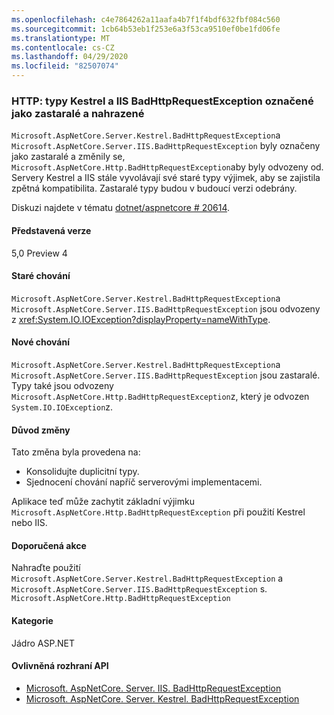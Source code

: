 ```yaml
---
ms.openlocfilehash: c4e7864262a11aafa4b7f1f4bdf632fbf084c560
ms.sourcegitcommit: 1cb64b53eb1f253e6a3f53ca9510ef0be1fd06fe
ms.translationtype: MT
ms.contentlocale: cs-CZ
ms.lasthandoff: 04/29/2020
ms.locfileid: "82507074"
---
```

### <a name="http-kestrel-and-iis-badhttprequestexception-types-marked-obsolete-and-replaced"></a>HTTP: typy Kestrel a IIS BadHttpRequestException označené jako zastaralé a nahrazené

`Microsoft.AspNetCore.Server.Kestrel.BadHttpRequestException`a `Microsoft.AspNetCore.Server.IIS.BadHttpRequestException` byly označeny jako zastaralé a změnily se, `Microsoft.AspNetCore.Http.BadHttpRequestException`aby byly odvozeny od. Servery Kestrel a IIS stále vyvolávají své staré typy výjimek, aby se zajistila zpětná kompatibilita. Zastaralé typy budou v budoucí verzi odebrány.

Diskuzi najdete v tématu [dotnet/aspnetcore # 20614](https://github.com/dotnet/aspnetcore/issues/20614).

#### <a name="version-introduced"></a>Představená verze

5,0 Preview 4

#### <a name="old-behavior"></a>Staré chování

`Microsoft.AspNetCore.Server.Kestrel.BadHttpRequestException`a `Microsoft.AspNetCore.Server.IIS.BadHttpRequestException` jsou odvozeny z <xref:System.IO.IOException?displayProperty=nameWithType>.

#### <a name="new-behavior"></a>Nové chování

`Microsoft.AspNetCore.Server.Kestrel.BadHttpRequestException`a `Microsoft.AspNetCore.Server.IIS.BadHttpRequestException` jsou zastaralé. Typy také jsou odvozeny `Microsoft.AspNetCore.Http.BadHttpRequestException`z, který je odvozen `System.IO.IOException`z.

#### <a name="reason-for-change"></a>Důvod změny

Tato změna byla provedena na:

* Konsolidujte duplicitní typy.
* Sjednocení chování napříč serverovými implementacemi.

Aplikace teď může zachytit základní výjimku `Microsoft.AspNetCore.Http.BadHttpRequestException` při použití Kestrel nebo IIS.

#### <a name="recommended-action"></a>Doporučená akce

Nahraďte použití `Microsoft.AspNetCore.Server.Kestrel.BadHttpRequestException` a `Microsoft.AspNetCore.Server.IIS.BadHttpRequestException` s. `Microsoft.AspNetCore.Http.BadHttpRequestException`

#### <a name="category"></a>Kategorie

Jádro ASP.NET

#### <a name="affected-apis"></a>Ovlivněná rozhraní API

- [Microsoft. AspNetCore. Server. IIS. BadHttpRequestException](/dotnet/api/microsoft.aspnetcore.server.iis.badhttprequestexception?view=aspnetcore-3.1)
- [Microsoft. AspNetCore. Server. Kestrel. BadHttpRequestException](/dotnet/api/microsoft.aspnetcore.server.kestrel.badhttprequestexception?view=aspnetcore-1.1)

<!--

#### Affected APIs

- `T:Microsoft.AspNetCore.Server.IIS.BadHttpRequestException`
- `T:Microsoft.AspNetCore.Server.Kestrel.BadHttpRequestException`

-->
